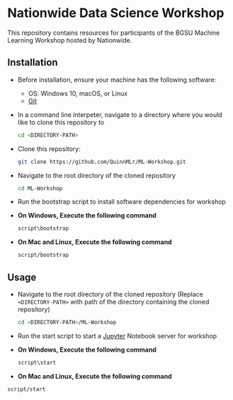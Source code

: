 # Nationwide Data Science Workshop

This repository contains resources for participants of the BGSU Machine Learning Workshop hosted by Nationwide.

## Installation

- Before installation, ensure your machine has the following software:
  - OS: Windows 10, macOS, or Linux
  - [Git](https://git-scm.com/downloads)

- In a command line interpeter, navigate to a directory where you would like to clone this repository to

  ```bash
  cd <DIRECTORY-PATH>
  ```

- Clone this repository:

  ```bash
  git clone https://github.com/QuinnMLr/ML-Workshop.git
  ```

- Navigate to the root directory of the cloned repository

  ```bash
  cd ML-Workshop
  ```

- Run the bootstrap script to install software dependencies for workshop

- **On Windows, Execute the following command**

  ```bash
  script\bootstrap
  ```
  
- **On Mac and Linux, Execute the following command**

  ```bash
  script/bootstrap
  ```

## Usage

- Navigate to the root directory of the cloned repository (Replace `<DIRECTORY-PATH>` with path of the directory containing the cloned repository)

  ```bash
  cd <DIRECTORY-PATH>/ML-Workshop
  ```

- Run the start script to start a [Jupyter](https://jupyter.org/) Notebook server for workshop

- **On Windows, Execute the following command**

  ```bash
  script\start
  ```
  
 - **On Mac and Linux, Execute the following command**

  ```bash
  script/start
  ```
